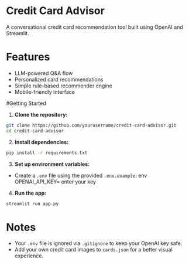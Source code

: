 # Credit Card Advisor

A conversational credit card recommendation tool built using OpenAI and Streamlit.

# Features
- LLM-powered Q&A flow
- Personalized card recommendations
- Simple rule-based recommender engine
- Mobile-friendly interface

#Getting Started

1. **Clone the repository:**
```bash
git clone https://github.com/yourusername/credit-card-advisor.git
cd credit-card-advisor
```

2. **Install dependencies:**
```bash
pip install -r requirements.txt
```

3. **Set up environment variables:**
- Create a `.env` file using the provided `.env.example`:
env
OPENAI_API_KEY= enter your key


4. **Run the app:**
```bash
streamlit run app.py
```

# Notes
- Your `.env` file is ignored via `.gitignore` to keep your OpenAI key safe.
- Add your own credit card images to `cards.json` for a better visual experience.
